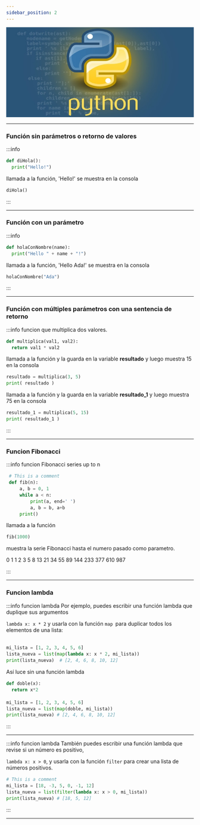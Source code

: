 ```yaml
---
sidebar_position: 2
---
```


![Python](./img/Pythonlogo.jpg)

---

### Función sin parámetros o retorno de valores
:::info 

```python
def diHola():
  print("Hello!")
```

 llamada a la función, 'Hello!' se muestra en la consola

```python
diHola() 
```
:::
 
---
### Función con un parámetro
:::info

```python
def holaConNombre(name):
  print("Hello " + name + "!")
```
llamada a la función, 'Hello Ada!' se muestra en la consola
```python
holaConNombre("Ada") 
```
:::

---

### Función con múltiples parámetros con una sentencia de retorno
:::info funcion que multiplica dos valores.

```python
def multiplica(val1, val2):
  return val1 * val2
```
llamada a la función y la guarda en la variable **resultado** y luego  muestra 15 en la consola 

```python
resultado = multiplica(3, 5)
print( resultado )
```
llamada a la función y la guarda en la variable **resultado_1** y luego  muestra 75 en la consola 

```python
resultado_1 = multiplica(5, 15)
print( resultado_1 )
```

:::

---

### Funcion  Fibonacci
:::info funcion  Fibonacci series up to n

```python
 # This is a comment
 def fib(n):
     a, b = 0, 1
     while a < n:
         print(a, end=' ')
         a, b = b, a+b
     print()
 ```
 llamada a la función 
 ```python
 fib(1000)
 ``` 
 muestra la serie Fibonacci hasta el numero pasado como parametro.

0 1 1 2 3 5 8 13 21 34 55 89 144 233 377 610 987

:::

---

### Funcion lambda
:::info funcion  lambda
Por ejemplo, puedes escribir una función lambda que duplique sus argumentos

 `lambda x: x * 2`   y usarla con la función `map `para duplicar todos los elementos de una lista:
```python

mi_lista = [1, 2, 3, 4, 5, 6]
lista_nueva = list(map(lambda x: x * 2, mi_lista))
print(lista_nueva)  # [2, 4, 6, 8, 10, 12]

```
Así luce sin una función lambda
```python
def doble(x):
  return x*2
  
mi_lista = [1, 2, 3, 4, 5, 6]
lista_nueva = list(map(doble, mi_lista))
print(lista_nueva) # [2, 4, 6, 8, 10, 12]
```
:::

---

:::info funcion  lambda
También puedes escribir una función lambda que revise si un número es positivo,

`lambda x: x > 0`,  y usarla con la función `filter` para crear una lista de números positivos.
```python
# This is a comment
mi_lista = [18, -3, 5, 0, -1, 12]
lista_nueva = list(filter(lambda x: x > 0, mi_lista))
print(lista_nueva) # [18, 5, 12]

```
 
:::

---